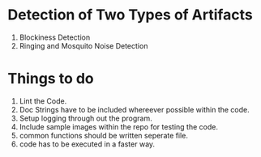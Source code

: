 # Detection of Two Types of Artifacts
1. Blockiness Detection
2. Ringing and Mosquito Noise Detection

# Things to do
1. Lint the Code.
2. Doc Strings have to be included whereever possible within the code.
3. Setup logging through out the program.
4. Include sample images within the repo for testing the code.
5. common functions should be written seperate file.
6. code has to be executed in a faster way.
